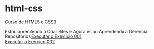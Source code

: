 # html-css
 Curso de HTML5 e CSS3

 Estou aprendendo a Criar Sites e Agora estou Aprendendo a Gerenciar Repositórios
 <a target="_blank" href="https://vianeifilho28.github.io/html-css/exercicio/ex1/index.html">Executar o Exercício 001</a>
 <br>
<a target="_blank" href="https://vianeifilho28.github.io/html-css/exercicio/desafio12/index.html">Executar o Exercíco 002</a>


